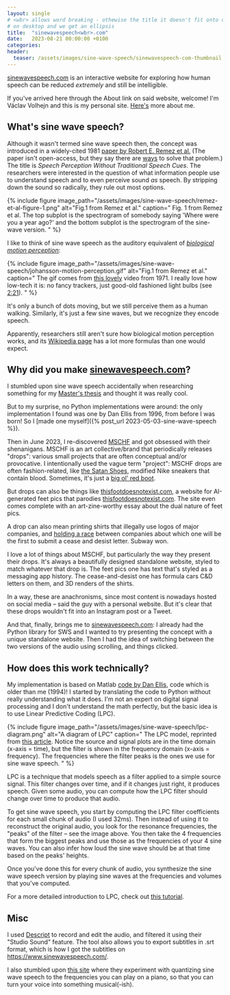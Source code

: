 ```yaml
---
layout: single
# <wbr> allows word breaking - othewise the title it doesn't fit onto one line
# on desktop and we get an ellipsis
title:  "sinewavespeech<wbr>.com"
date:   2023-08-21 00:00:00 +0100
categories:
header:
  teaser: /assets/images/sine-wave-speech/sinewavespeech-com-thumbnail.png
---
```


[sinewavespeech.com](https://sinewavespeech.com) is an interactive website for exploring how human speech can be reduced *extremely* and still be intelligible.

If you've arrived here through the About link on said website, welcome! I'm Václav Volhejn and this is my personal site.
[Here's](/about/) more about me.

## What's sine wave speech?

Although it wasn't termed sine wave speech then, the concept was introduced in a widely-cited 1981 [paper by Robert E. Remez et al.](https://www.science.org/doi/10.1126/science.7233191)
(The paper isn't open-access, but they say there are [ways](https://en.wikipedia.org/wiki/Sci-Hub) to solve that problem.)
The title is _Speech Perception Without Traditional Speech Cues_.
The researchers were interested in the question of what information people use to understand speech and to even perceive sound _as_ speech.
By stripping down the sound so radically, they rule out most options.

{% include figure image_path="/assets/images/sine-wave-speech/remez-et-al-figure-1.png" alt="Fig.1 from Remez et al." caption="
Fig. 1 from Remez et al.
The top subplot is the spectrogram of somebody saying 'Where were you a year ago?'
and the bottom subplot is the spectrogram of the sine-wave version.
" %}

I like to think of sine wave speech as the auditory equivalent of [_biological motion perception_](https://en.wikipedia.org/wiki/Biological_motion_perception):

{% include figure image_path="/assets/images/sine-wave-speech/johansson-motion-perception.gif" alt="Fig.1 from Remez et al." caption="
The gif comes from [this lovely](https://youtu.be/1F5ICP9SYLU?t=268) video from 1971.
I really love how low-tech it is: no fancy trackers, just good-old fashioned light bulbs (see [2:21](https://youtu.be/1F5ICP9SYLU?t=141)).
" %}

It's only a bunch of dots moving, but we still perceive them as a human walking.
Similarly, it's just a few sine waves, but we recognize they encode speech.

Apparently, researchers still aren't sure how biological motion perception works, and its [Wikipedia page](https://en.wikipedia.org/wiki/Biological_motion_perception) has a lot more formulas than one would expect.

## Why did you make [sinewavespeech.com](https://sinewavespeech.com)?

I stumbled upon sine wave speech accidentally when researching something for my [Master's thesis](/2022/09/21/msc-thesis.html)
and thought it was really cool.

But to my surprise, no Python implementations were around: the only implementation I found was one by Dan Ellis from 1996, from before I was born!
So I [made one myself]({% post_url 2023-05-03-sine-wave-speech %}).

Then in June 2023, I re-discovered [MSCHF](https://mschf.com/works) and got obsessed with their shenanigans.
MSCHF is an art collective/brand that periodically releases "drops": various small projects that are often conceptual and/or provocative.
I intentionally used the vague term "project": MSCHF drops are often fashion-related, like [the Satan Shoes](https://satan.shoes/), modified Nike sneakers that contain blood.
Sometimes, it's just a [big ol' red boot](https://mschf.com/shop/big-red-boot/).

But drops can also be things like [thisfootdoesnotexist<wbr>.com](https://thisfootdoesnotexist.com/),
a website for AI-generated feet pics that parodies [thisfootdoesnotexist<wbr>.com](https://thispersondoesnotexist.com/).
The site even comes complete with an art-zine-worthy essay about the dual nature of feet pics.

A drop can also mean printing shirts that illegally use logos of major companies, and [holding a race](https://cdgrandprix.com/)
between companies about which one will be the first to submit a cease and desist letter. Subway won.

I love a lot of things about MSCHF, but particularly the way they present their drops.
It's always a beautifully designed standalone website, styled to match whatever that drop is.
The feet pics one has text that's styled as a messaging app history.
The cease-and-desist one has formula cars C&D letters on them, and 3D renders of the shirts.

In a way, these are anachronisms, since most content is nowadays hosted on social media – said the guy with a personal website.
But it's clear that these drops wouldn't fit into an Instagram post or a Tweet.

And that, finally, brings me to [sinewavespeech.com](https://sinewavespeech.com):
I already had the Python library for SWS and I wanted to try presenting the concept with a unique standalone website.
Then I had the idea of switching between the two versions of the audio using scrolling, and things clicked.

## How does this work technically?

My implementation is based on Matlab [code by Dan Ellis](https://www.ee.columbia.edu/~dpwe/resources/matlab/sws/),
code which is older than me (1994)!
I started by translating the code to Python without really understanding what it does.
I'm not an expert on digital signal processing and I don't understand the math perfectly, but the basic idea is to use Linear Predictive Coding (LPC).

{% include figure image_path="/assets/images/sine-wave-speech/lpc-diagram.png" alt="A diagram of LPC" caption="
The LPC model, reprinted from [this article](https://ccrma.stanford.edu/~hskim08/lpc/).
Notice the source and signal plots are in the time domain (x-axis = time), but the filter is shown in the frequency domain (x-axis = frequency).
The frequencies where the filter peaks is the ones we use for sine wave speech.
" %}

LPC is a technique that models speech as a filter applied to a simple source signal.
This filter changes over time, and if it changes just right, it produces speech.
Given some audio, you can compute how the LPC filter should change over time to produce that audio.

To get sine wave speech, you start by computing the LPC filter coefficients for each small chunk of audio (I used 32ms).
Then instead of using it to reconstruct the original audio,
you look for the resonance frequencies, the "peaks" of the filter – see the image above.
You then take the 4 frequencies that form the biggest peaks and use those as the frequencies of your 4 sine waves.
You can also infer how loud the sine wave should be at that time based on the peaks' heights.

Once you've done this for every chunk of audio, you synthesize the sine wave speech version by playing sine waves at the frequencies and volumes that you've computed.

For a more detailed introduction to LPC, check out [this tutorial](https://ccrma.stanford.edu/~hskim08/lpc/).

## Misc

I used [Descript](https://descript.com) to record and edit the audio, and filtered it using their "Studio Sound" feature.
The tool also allows you to export subtitles in .srt format, which is how I got the subtitles on https://www.sinewavespeech.com/.

I also stumbled upon [this site](http://www.columbia.edu/~remez/musical-and-poetic-sine-wave-speech.html) where they experiment with quantizing sine wave speech to the frequencies you can play on a piano, so that you can turn your voice into something musical(-ish).